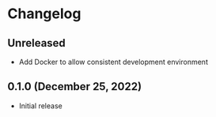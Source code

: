 # Changelog

## Unreleased
* Add Docker to allow consistent development environment

## 0.1.0 (December 25, 2022)
* Initial release
